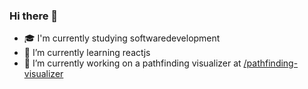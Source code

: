 ### Hi there 👋

- 🎓 I'm currently studying softwaredevelopment
- 🌱 I’m currently learning reactjs
- 🔨 I’m currently working on a pathfinding visualizer at [/pathfinding-visualizer](https://hojelse.github.io/pathfinding-visualizer/)
